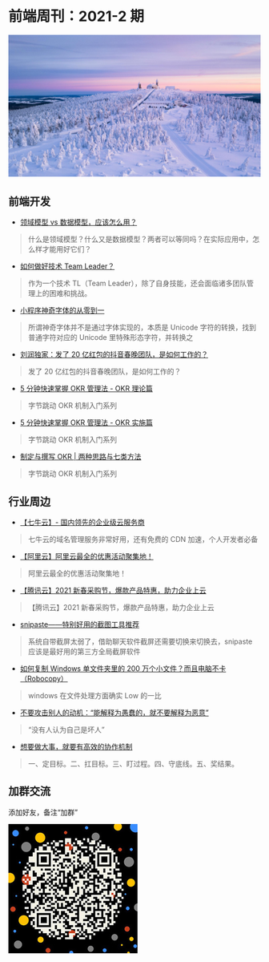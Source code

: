 # 前端周刊：2021-2 期

[![](/img/bing/20210118.png?imageView2/2/w/960)](https://cn.bing.com/search?q=菲希特尔贝格山)

## 前端开发

- [​ 领域模型 vs 数据模型，应该怎么用？](https://mp.weixin.qq.com/s/Wt2Fssm8kd8b8evVD9aujA)

> 什么是领域模型？什么又是数据模型？两者可以等同吗？在实际应用中，怎么样才能用好它们？

- [如何做好技术 Team Leader？](https://mp.weixin.qq.com/s/U-hqectN-fes7Td6Osut7Q)

> 作为一个技术 TL（Team Leader），除了自身技能，还会面临诸多团队管理上的困难和挑战。

- [小程序神奇字体的从零到一](https://mp.weixin.qq.com/s/CQTk6KMV6sWlF3A2hYEF1Q)

> 所谓神奇字体并不是通过字体实现的，本质是 Unicode 字符的转换，找到普通字符对应的 Unicode 里特殊形态字符，并转换之

- [刘润独家：发了 20 亿红包的抖音春晚团队，是如何工作的？](https://mp.weixin.qq.com/s/zrodHT27ykGKIwsQt06bgg)

> 发了 20 亿红包的抖音春晚团队，是如何工作的？

- [5 分钟快速掌握 OKR 管理法 - OKR 理论篇](https://bytedance.feishu.cn/docs/doccnASRymC3YRjobicaOacpLFc#)

> 字节跳动 OKR 机制入门系列

- [5 分钟快速掌握 OKR 管理法 - OKR 实施篇](https://bytedance.feishu.cn/docs/doccnzkPxGyukUNZWr9sgJgouVf)

> 字节跳动 OKR 机制入门系列

- [制定与撰写 OKR | 两种思路与七类方法](https://bytedance.feishu.cn/docs/doccnF0yzGWKvRomAw0Ely9CJhg#)

> 字节跳动 OKR 机制入门系列

## 行业周边

- [【七牛云】- 国内领先的企业级云服务商](https://marketing.qiniu.com/cps/redirect?redirect_id=4&cps_key=1hfwb75ib2jbm)

> 七牛云的域名管理服务非常好用，还有免费的 CDN 加速，个人开发者必备

- [【阿里云】阿里云最全的优惠活动聚集地！](https://www.aliyun.com/activity?source=5176.11533457&userCode=y31qmczl)

> 阿里云最全的优惠活动聚集地！

- [【腾讯云】2021 新春采购节，爆款产品特惠，助力企业上云](https://curl.qcloud.com/6TLg1x6p)

> 【腾讯云】2021 新春采购节，爆款产品特惠，助力企业上云

- [snipaste——特别好用的截图工具推荐](https://zh.snipaste.com/)

> 系统自带截屏太弱了，借助聊天软件截屏还需要切换来切换去，snipaste 应该是最好用的第三方全局截屏软件

- [如何复制 Windows 单文件夹里的 200 万个小文件？而且电脑不卡（Robocopy）](https://www.appinn.com/windows-robocopy/)

> windows 在文件处理方面确实 Low 的一比

- [不要攻击别人的动机：“能解释为愚蠢的，就不要解释为恶意”](https://mp.weixin.qq.com/s/dHvMefdjofyrymoUpN3XUg)

> “没有人认为自己是坏人”

- [想要做大事，就要有高效的协作机制](https://mp.weixin.qq.com/s/2o5Ib23SaOSqs5yW71W-Eg)

> 一、定目标。二、扛目标。三、盯过程。四、守底线。五、奖结果。

## 加群交流

添加好友，备注“加群”

![refned_x](/img/a/refined-x.jpg)
